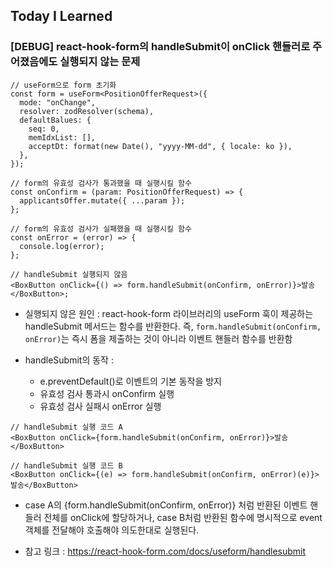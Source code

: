 ## Today I Learned

### [DEBUG] react-hook-form의 handleSubmit이 onClick 핸들러로 주어졌음에도 실행되지 않는 문제

```tsx
// useForm으로 form 초기화
const form = useForm<PositionOfferRequest>({
  mode: "onChange",
  resolver: zodResolver(schema),
  defaultBalues: {
    seq: 0,
    memIdxList: [],
    acceptDt: format(new Date(), "yyyy-MM-dd", { locale: ko }),
  },
});

// form의 유효성 검사가 통과했을 때 실행시킬 함수
const onConfirm = (param: PositionOfferRequest) => {
  applicantsOffer.mutate({ ...param });
};

// form의 유효성 검사가 실패했을 때 실행시킬 함수
const onError = (error) => {
  console.log(error);
};

// handleSubmit 실행되지 않음
<BoxButton onClick={() => form.handleSubmit(onConfirm, onError)}>발송</BoxButton>;
```

- 실행되지 않은 원인 : react-hook-form 라이브러리의 useForm 훅이 제공하는 handleSubmit 메서드는 함수를 반환한다. 즉, `form.handleSubmit(onConfirm, onError)`는 즉시 폼을 제출하는 것이 아니라 이벤트 핸들러 함수를 반환함

- handleSubmit의 동작 :
  - e.preventDefault()로 이벤트의 기본 동작을 방지
  - 유효성 검사 통과시 onConfirm 실행
  - 유효성 검사 실패시 onError 실행

```tsx
// handleSubmit 실행 코드 A
<BoxButton onClick={form.handleSubmit(onConfirm, onError)}>발송</BoxButton>

// handleSubmit 실행 코드 B
<BoxButton onClick={(e) => form.handleSubmit(onConfirm, onError)(e)}>발송</BoxButton>
```

- case A의 {form.handleSubmit(onConfirm, onError)} 처럼 반환된 이벤트 핸들러 전체를 onClick에 할당하거나, case B처럼 반환된 함수에 명시적으로 event 객체를 전달해야 호출해야 의도한대로 실행된다.

- 참고 링크 : https://react-hook-form.com/docs/useform/handlesubmit
